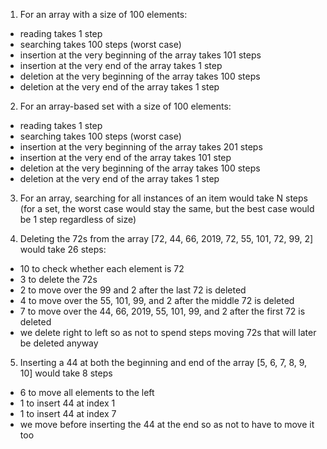 1) For an array with a size of 100 elements:
  * reading takes 1 step
  * searching takes 100 steps (worst case)
  * insertion at the very beginning of the array takes 101 steps
  * insertion at the very end of the array takes 1 step
  * deletion at the very beginning of the array takes 100 steps
  * deletion at the very end of the array takes 1 step

2) For an array-based set with a size of 100 elements:
  * reading takes 1 step
  * searching takes 100 steps (worst case)
  * insertion at the very beginning of the array takes 201 steps
  * insertion at the very end of the array takes 101 step
  * deletion at the very beginning of the array takes 100 steps
  * deletion at the very end of the array takes 1 step

3) For an array, searching for all instances of an item would take N steps (for a set, the worst case would stay the same, but the best case would be 1 step regardless of size)

4) Deleting the 72s from the array [72, 44, 66, 2019, 72, 55, 101, 72, 99, 2] would take 26 steps:
  * 10 to check whether each element is 72
  * 3 to delete the 72s
  * 2 to move over the 99 and 2 after the last 72 is deleted
  * 4 to move over the 55, 101, 99, and 2 after the middle 72 is deleted
  * 7 to move over the 44, 66, 2019, 55, 101, 99, and 2 after the first 72 is deleted
  * we delete right to left so as not to spend steps moving 72s that will later be deleted anyway

5) Inserting a 44 at both the beginning and end of the array [5, 6, 7, 8, 9, 10] would take 8 steps
  * 6 to move all elements to the left
  * 1 to insert 44 at index 1
  * 1 to insert 44 at index 7
  * we move before inserting the 44 at the end so as not to have to move it too